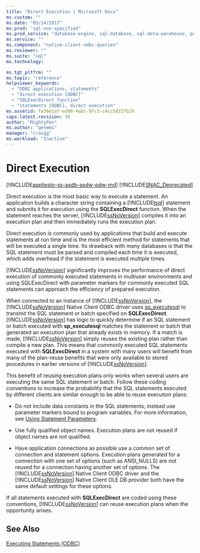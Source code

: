 ```yaml
---
title: "Direct Execution | Microsoft Docs"
ms.custom: ""
ms.date: "03/14/2017"
ms.prod: "sql-non-specified"
ms.prod_service: "database-engine, sql-database, sql-data-warehouse, pdw"
ms.service: ""
ms.component: "native-client-odbc-queries"
ms.reviewer: ""
ms.suite: "sql"
ms.technology: 

ms.tgt_pltfrm: ""
ms.topic: "reference"
helpviewer_keywords: 
  - "ODBC applications, statements"
  - "direct execution [ODBC]"
  - "SQLExecDirect function"
  - "statements [ODBC], direct execution"
ms.assetid: fa36e1af-ed98-4abc-97c1-c4cc5d227b29
caps.latest.revision: 38
author: "MightyPen"
ms.author: "genemi"
manager: "craigg"
ms.workload: "Inactive"
---
```

# Direct Execution
[!INCLUDE[appliesto-ss-asdb-asdw-pdw-md](../../../includes/appliesto-ss-asdb-asdw-pdw-md.md)]
[!INCLUDE[SNAC_Deprecated](../../../includes/snac-deprecated.md)]

  Direct execution is the most basic way to execute a statement. An application builds a character string containing a [!INCLUDE[tsql](../../../includes/tsql-md.md)] statement and submits it for execution using the **SQLExecDirect** function. When the statement reaches the server, [!INCLUDE[ssNoVersion](../../../includes/ssnoversion-md.md)] compiles it into an execution plan and then immediately runs the execution plan.  
  
 Direct execution is commonly used by applications that build and execute statements at run time and is the most efficient method for statements that will be executed a single time. Its drawback with many databases is that the SQL statement must be parsed and compiled each time it is executed, which adds overhead if the statement is executed multiple times.  
  
 [!INCLUDE[ssNoVersion](../../../includes/ssnoversion-md.md)] significantly improves the performance of direct execution of commonly executed statements in multiuser environments and using SQLExecDirect with parameter markers for commonly executed SQL statements can approach the efficiency of prepared execution.  
  
 When connected to an instance of [!INCLUDE[ssNoVersion](../../../includes/ssnoversion-md.md)], the [!INCLUDE[ssNoVersion](../../../includes/ssnoversion-md.md)] Native Client ODBC driver uses [sp_executesql](../../../relational-databases/system-stored-procedures/sp-executesql-transact-sql.md) to transmit the SQL statement or batch specified on **SQLExecDirect**. [!INCLUDE[ssNoVersion](../../../includes/ssnoversion-md.md)] has logic to quickly determine if an SQL statement or batch executed with **sp_executesql** matches the statement or batch that generated an execution plan that already exists in memory. If a match is made, [!INCLUDE[ssNoVersion](../../../includes/ssnoversion-md.md)] simply reuses the existing plan rather than compile a new plan. This means that commonly executed SQL statements executed with **SQLExecDirect** in a system with many users will benefit from many of the plan-reuse benefits that were only available to stored procedures in earlier versions of [!INCLUDE[ssNoVersion](../../../includes/ssnoversion-md.md)].  
  
 This benefit of reusing execution plans only works when several users are executing the same SQL statement or batch. Follow these coding conventions to increase the probability that the SQL statements executed by different clients are similar enough to be able to reuse execution plans:  
  
-   Do not include data constants in the SQL statements; instead use parameter markers bound to program variables. For more information, see [Using Statement Parameters](../../../relational-databases/native-client-odbc-queries/using-statement-parameters.md).  
  
-   Use fully qualified object names. Execution plans are not reused if object names are not qualified.  
  
-   Have application connections as possible use a common set of connection and statement options. Execution plans generated for a connection with one set of options (such as ANSI_NULLS) are not reused for a connection having another set of options. The [!INCLUDE[ssNoVersion](../../../includes/ssnoversion-md.md)] Native Client ODBC driver and the [!INCLUDE[ssNoVersion](../../../includes/ssnoversion-md.md)] Native Client OLE DB provider both have the same default settings for these options.  
  
 If all statements executed with **SQLExecDirect** are coded using these conventions, [!INCLUDE[ssNoVersion](../../../includes/ssnoversion-md.md)] can reuse execution plans when the opportunity arises.  
  
## See Also  
 [Executing Statements &#40;ODBC&#41;](../../../relational-databases/native-client-odbc-queries/executing-statements/executing-statements-odbc.md)  
  
  
